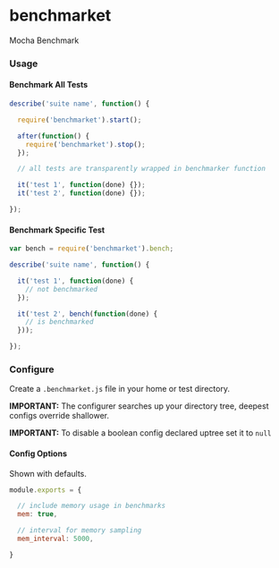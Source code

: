 # benchmarket

Mocha Benchmark

### Usage

#### Benchmark All Tests

```javascript
describe('suite name', function() {

  require('benchmarket').start();

  after(function() {
    require('benchmarket').stop();
  });

  // all tests are transparently wrapped in benchmarker function

  it('test 1', function(done) {});
  it('test 2', function(done) {});

});
```

#### Benchmark Specific Test

```javascript
var bench = require('benchmarket').bench;

describe('suite name', function() {

  it('test 1', function(done) {
    // not benchmarked
  });

  it('test 2', bench(function(done) {
    // is benchmarked
  }));

});
```


### Configure

Create a `.benchmarket.js` file in your home or test directory.

**IMPORTANT:** The configurer searches up your directory tree, deepest configs override shallower.

**IMPORTANT:** To disable a boolean config declared uptree set it to `null`

#### Config Options

Shown with defaults.

```javascript
module.exports = {

  // include memory usage in benchmarks
  mem: true,

  // interval for memory sampling
  mem_interval: 5000,

}
```
